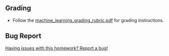 ## Grading

* Follow the [machine_learning_grading_rubric.pdf](../Instructions/machine_learning_grading_rubric.pdf) for grading instructions.

## Bug Report

[Having issues with this homework? Report a bug!](https://form.jotform.com/93104673884161?activityTitle=Homework&lessonTitle=Machine%20Learning&lessonNumber=21)
